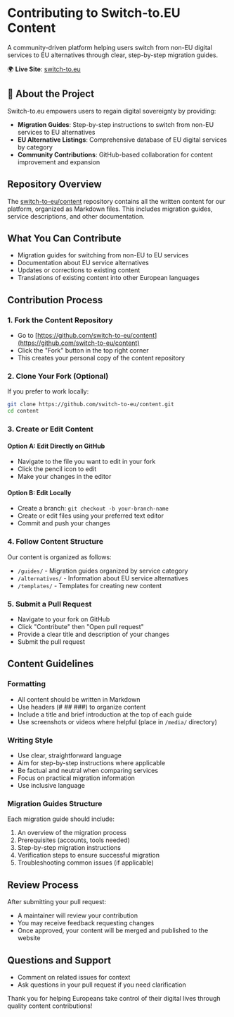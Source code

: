 # Contributing to Switch-to.EU Content

A community-driven platform helping users switch from non-EU digital services to EU alternatives through clear, step-by-step migration guides.

🌍 **Live Site**: [switch-to.eu](https://switch-to.eu)

## 🚀 About the Project

Switch-to.eu empowers users to regain digital sovereignty by providing:

- **Migration Guides**: Step-by-step instructions to switch from non-EU services to EU alternatives
- **EU Alternative Listings**: Comprehensive database of EU digital services by category
- **Community Contributions**: GitHub-based collaboration for content improvement and expansion

## Repository Overview

The [switch-to-eu/content](https://github.com/switch-to-eu/content) repository contains all the written content for our platform, organized as Markdown files. This includes migration guides, service descriptions, and other documentation.

## What You Can Contribute

- Migration guides for switching from non-EU to EU services
- Documentation about EU service alternatives
- Updates or corrections to existing content
- Translations of existing content into other European languages

## Contribution Process

### 1. Fork the Content Repository

- Go to [https://github.com/switch-to-eu/content](https://github.com/switch-to-eu/content)
- Click the "Fork" button in the top right corner
- This creates your personal copy of the content repository

### 2. Clone Your Fork (Optional)

If you prefer to work locally:

```bash
git clone https://github.com/switch-to-eu/content.git
cd content
```

### 3. Create or Edit Content

#### Option A: Edit Directly on GitHub
- Navigate to the file you want to edit in your fork
- Click the pencil icon to edit
- Make your changes in the editor

#### Option B: Edit Locally
- Create a branch: `git checkout -b your-branch-name`
- Create or edit files using your preferred text editor
- Commit and push your changes

### 4. Follow Content Structure

Our content is organized as follows:

- `/guides/` - Migration guides organized by service category
- `/alternatives/` - Information about EU service alternatives
- `/templates/` - Templates for creating new content

### 5. Submit a Pull Request

- Navigate to your fork on GitHub
- Click "Contribute" then "Open pull request"
- Provide a clear title and description of your changes
- Submit the pull request

## Content Guidelines

### Formatting

- All content should be written in Markdown
- Use headers (# ## ###) to organize content
- Include a title and brief introduction at the top of each guide
- Use screenshots or videos where helpful (place in `/media/` directory)

### Writing Style

- Use clear, straightforward language
- Aim for step-by-step instructions where applicable
- Be factual and neutral when comparing services
- Focus on practical migration information
- Use inclusive language

### Migration Guides Structure

Each migration guide should include:

1. An overview of the migration process
2. Prerequisites (accounts, tools needed)
3. Step-by-step migration instructions
4. Verification steps to ensure successful migration
5. Troubleshooting common issues (if applicable)

## Review Process

After submitting your pull request:
- A maintainer will review your contribution
- You may receive feedback requesting changes
- Once approved, your content will be merged and published to the website

## Questions and Support

- Comment on related issues for context
- Ask questions in your pull request if you need clarification

Thank you for helping Europeans take control of their digital lives through quality content contributions!
